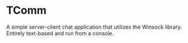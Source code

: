 TComm
===========
A simple server-client chat application that utilizes the Winsock library.
Entirely text-based and run from a console.
